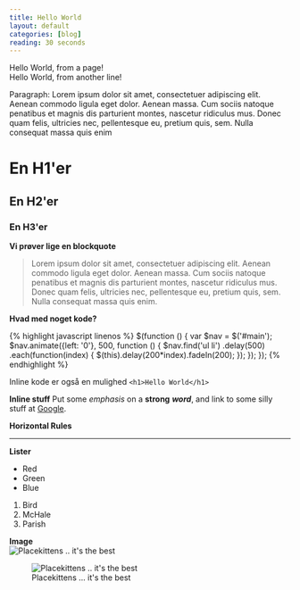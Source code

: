 ```yaml
---
title: Hello World
layout: default
categories: [blog]
reading: 30 seconds
---
```


Hello World, from a page!  
Hello World, from another line!

Paragraph: Lorem ipsum dolor sit amet, consectetuer adipiscing elit. Aenean commodo ligula eget dolor. Aenean massa. Cum sociis natoque penatibus et magnis dis parturient montes, nascetur ridiculus mus. Donec quam felis, ultricies nec, pellentesque eu, pretium quis, sem. Nulla consequat massa quis enim

# En H1'er
## En H2'er
### En H3'er

**Vi prøver lige en blockquote**
> Lorem ipsum dolor sit amet, consectetuer adipiscing elit. Aenean commodo ligula eget dolor. Aenean massa. Cum sociis natoque penatibus et magnis dis parturient montes, nascetur ridiculus mus. Donec quam felis, ultricies nec, pellentesque eu, pretium quis, sem. Nulla consequat massa quis enim.  

**Hvad med noget kode?**

{% highlight javascript linenos %}
$(function () {
    var $nav = $('#main');
    $nav.animate({left: '0'}, 500, function () {
        $nav.find('ul li')
        .delay(500)
        .each(function(index) {
            $(this).delay(200*index).fadeIn(200);
        });
    });
});
{% endhighlight %}

Inline kode er også en mulighed ```<h1>Hello World</h1>```  

**Inline stuff**
Put some *emphasis* on a **strong** *__word__*, and link to some silly stuff at [Google](http://icanhas.cheezburger.com/roflympics "roflympics").  

**Horizontal Rules**
- - - -  

**Lister**

* Red
* Green
* Blue

1. Bird
2. McHale
3. Parish  

**Image**
<br>
![Placekittens .. it's the best](http://placekitten.com/g/600/600 "mew")  

<figure>  
<img src="http://placekitten.com/600/600" alt="Placekittens .. it's the best">
<figcaption>Placekittens ... it's the best</figcaption>
</figure>
